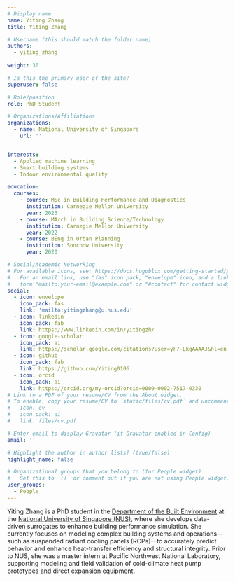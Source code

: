```yaml
---
# Display name
name: Yiting Zhang
title: Yiting Zhang

# Username (this should match the folder name)
authors:
  - yiting_zhang
  
weight: 30

# Is this the primary user of the site?
superuser: false

# Role/position
role: PhD Student

# Organizations/Affiliations
organizations:
  - name: National University of Singapore
    url: ''


interests:
  - Applied machine learning
  - Smart building systems
  - Indoor environmental quality

education:
  courses:
    - course: MSc in Building Performance and Diagnostics
      institution: Carnegie Mellon University
      year: 2023
    - course: MArch in Building Science/Technology
      institution: Carnegie Mellon University
      year: 2022
    - course: BEng in Urban Planning
      institution: Soochow University
      year: 2020

# Social/Academic Networking
# For available icons, see: https://docs.hugoblox.com/getting-started/page-builder/#icons
#   For an email link, use "fas" icon pack, "envelope" icon, and a link in the
#   form "mailto:your-email@example.com" or "#contact" for contact widget.
social:
  - icon: envelope
    icon_pack: fas
    link: 'mailto:yitingzhang@u.nus.edu'
  - icon: linkedin
    icon_pack: fab
    link: https://www.linkedin.com/in/yitingzh/
  - icon: google-scholar
    icon_pack: ai
    link: https://scholar.google.com/citations?user=yF7-LkgAAAAJ&hl=en
  - icon: github
    icon_pack: fab
    link: https://github.com/Yiting0106
  - icon: orcid
    icon_pack: ai
    link: https://orcid.org/my-orcid?orcid=0009-0002-7517-0330
# Link to a PDF of your resume/CV from the About widget.
# To enable, copy your resume/CV to `static/files/cv.pdf` and uncomment the lines below.
# - icon: cv
#   icon_pack: ai
#   link: files/cv.pdf

# Enter email to display Gravatar (if Gravatar enabled in Config)
email: ''

# Highlight the author in author lists? (true/false)
highlight_name: false

# Organizational groups that you belong to (for People widget)
#   Set this to `[]` or comment out if you are not using People widget.
user_groups:
  - People
---
```


Yiting Zhang is a PhD student in the [Department of the Built Environment](https://cde.nus.edu.sg/dbe/) at the [National University of Singapore (NUS)](http://www.nus.edu.sg), where she develops data-driven surrogates to enhance building performance simulation. She currently focuses on modeling complex building systems and operations—such as suspended radiant cooling panels (RCPs)—to accurately predict behavior and enhance heat-transfer efficiency and structural integrity. Prior to NUS, she was a master intern at Pacific Northwest National Laboratory, supporting modeling and field validation of cold-climate heat pump prototypes and direct expansion equipment.